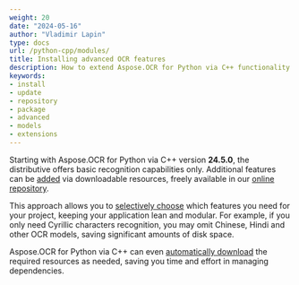 ```yaml
---
weight: 20
date: "2024-05-16"
author: "Vladimir Lapin"
type: docs
url: /python-cpp/modules/
title: Installing advanced OCR features
description: How to extend Aspose.OCR for Python via C++ functionality by adding downloadable modules to the project.
keywords:
- install
- update
- repository
- package
- advanced
- models
- extensions
---
```


Starting with Aspose.OCR for Python via C++ version **24.5.0**, the distributive offers basic recognition capabilities only. Additional features can be [added](/ocr/python-cpp/modules/management/) via downloadable resources, freely available in our [online repository](https://github.com/aspose-ocr/resources).

This approach allows you to [selectively choose](/ocr/python-cpp/modules/management/) which features you need for your project, keeping your application lean and modular. For example, if you only need Cyrillic characters recognition, you may omit Chinese, Hindi and other OCR models, saving significant amounts of disk space.

Aspose.OCR for Python via C++ can even [automatically download](/ocr/python-cpp/modules/auto/) the required resources as needed, saving you time and effort in managing dependencies.
